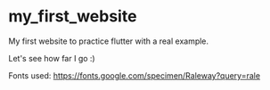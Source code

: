 # my_first_website

My first website to practice flutter with a real example.

Let's see how far I go :)

Fonts used: https://fonts.google.com/specimen/Raleway?query=rale
